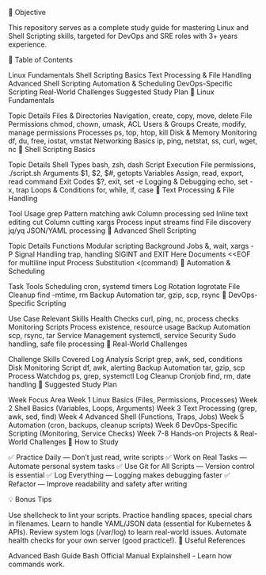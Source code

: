 🏁 Objective

This repository serves as a complete study guide for mastering Linux and Shell Scripting skills, targeted for DevOps and SRE roles with 3+ years experience.

📖 Table of Contents

Linux Fundamentals
Shell Scripting Basics
Text Processing & File Handling
Advanced Shell Scripting
Automation & Scheduling
DevOps-Specific Scripting
Real-World Challenges
Suggested Study Plan
📌 Linux Fundamentals

Topic	Details
Files & Directories	Navigation, create, copy, move, delete
File Permissions	chmod, chown, umask, ACL
Users & Groups	Create, modify, manage permissions
Processes	ps, top, htop, kill
Disk & Memory Monitoring	df, du, free, iostat, vmstat
Networking Basics	ip, ping, netstat, ss, curl, wget, nc
📌 Shell Scripting Basics

Topic	Details
Shell Types	bash, zsh, dash
Script Execution	File permissions, ./script.sh
Arguments	$1, $2, $#, getopts
Variables	Assign, read, export, read command
Exit Codes	$?, exit, set -e
Logging & Debugging	echo, set -x, trap
Loops & Conditions	for, while, if, case
📌 Text Processing & File Handling

Tool	Usage
grep	Pattern matching
awk	Column processing
sed	Inline text editing
cut	Column cutting
xargs	Process input streams
find	File discovery
jq/yq	JSON/YAML processing
📌 Advanced Shell Scripting

Topic	Details
Functions	Modular scripting
Background Jobs	&, wait, xargs -P
Signal Handling	trap, handling SIGINT and EXIT
Here Documents	<<EOF for multiline input
Process Substitution	<(command)
📌 Automation & Scheduling

Task	Tools
Scheduling	cron, systemd timers
Log Rotation	logrotate
File Cleanup	find -mtime, rm
Backup Automation	tar, gzip, scp, rsync
📌 DevOps-Specific Scripting

Use Case	Relevant Skills
Health Checks	curl, ping, nc, process checks
Monitoring Scripts	Process existence, resource usage
Backup Automation	scp, rsync, tar
Service Management	systemctl, service
Security	Sudo handling, safe file processing
📌 Real-World Challenges

Challenge	Skills Covered
Log Analysis Script	grep, awk, sed, conditions
Disk Monitoring Script	df, awk, alerting
Backup Automation	tar, gzip, scp
Process Watchdog	ps, grep, systemctl
Log Cleanup Cronjob	find, rm, date handling
📌 Suggested Study Plan

Week	Focus Area
Week 1	Linux Basics (Files, Permissions, Processes)
Week 2	Shell Basics (Variables, Loops, Arguments)
Week 3	Text Processing (grep, awk, sed, find)
Week 4	Advanced Shell (Functions, Traps, Jobs)
Week 5	Automation (cron, backups, cleanup scripts)
Week 6	DevOps-Specific Scripting (Monitoring, Service Checks)
Week 7-8	Hands-on Projects & Real-World Challenges
🎯 How to Study

✅ Practice Daily — Don’t just read, write scripts
✅ Work on Real Tasks — Automate personal system tasks
✅ Use Git for All Scripts — Version control is essential
✅ Log Everything — Logging makes debugging faster
✅ Refactor — Improve readability and safety after writing

💡 Bonus Tips

Use shellcheck to lint your scripts.
Practice handling spaces, special chars in filenames.
Learn to handle YAML/JSON data (essential for Kubernetes & APIs).
Review system logs (/var/log) to learn real-world issues.
Automate health checks for your own server (good practice!).
🔗 Useful References

Advanced Bash Guide
Bash Official Manual
Explainshell - Learn how commands work.

